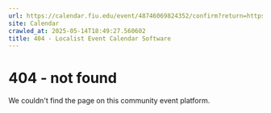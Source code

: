 ```yaml
---
url: https://calendar.fiu.edu/event/48746069824352/confirm?return=https%3A%2F%2Fcalendar.fiu.edu%2Fevent%2Finfrastructure-week-9577
site: Calendar
crawled_at: 2025-05-14T18:49:27.560602
title: 404 - Localist Event Calendar Software
---
```


# 404 - not found
We couldn't find the page on this community event platform.
